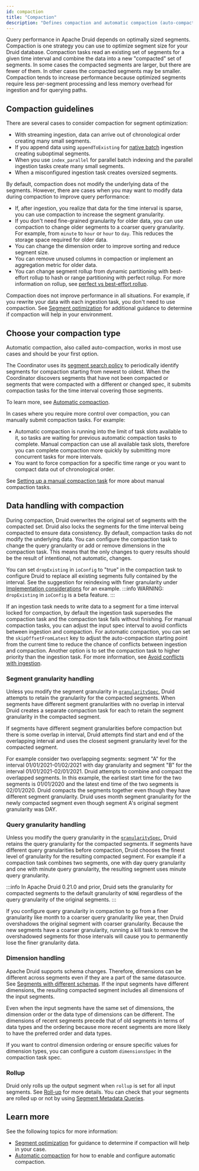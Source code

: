 ```yaml
---
id: compaction
title: "Compaction"
description: "Defines compaction and automatic compaction (auto-compaction or autocompaction) for segment optimization. Use cases and strategies for compaction. Describes compaction task configuration."
---
```


<!--
  ~ Licensed to the Apache Software Foundation (ASF) under one
  ~ or more contributor license agreements.  See the NOTICE file
  ~ distributed with this work for additional information
  ~ regarding copyright ownership.  The ASF licenses this file
  ~ to you under the Apache License, Version 2.0 (the
  ~ "License"); you may not use this file except in compliance
  ~ with the License.  You may obtain a copy of the License at
  ~
  ~   http://www.apache.org/licenses/LICENSE-2.0
  ~
  ~ Unless required by applicable law or agreed to in writing,
  ~ software distributed under the License is distributed on an
  ~ "AS IS" BASIS, WITHOUT WARRANTIES OR CONDITIONS OF ANY
  ~ KIND, either express or implied.  See the License for the
  ~ specific language governing permissions and limitations
  ~ under the License.
  -->
Query performance in Apache Druid depends on optimally sized segments. Compaction is one strategy you can use to optimize segment size for your Druid database. Compaction tasks read an existing set of segments for a given time interval and combine the data into a new "compacted" set of segments. In some cases the compacted segments are larger, but there are fewer of them. In other cases the compacted segments may be smaller. Compaction tends to increase performance because optimized segments require less per-segment processing and less memory overhead for ingestion and for querying paths.

## Compaction guidelines

There are several cases to consider compaction for segment optimization:

- With streaming ingestion, data can arrive out of chronological order creating many small segments.
- If you append data using `appendToExisting` for [native batch](../ingestion/native-batch.md) ingestion creating suboptimal segments.
- When you use `index_parallel` for parallel batch indexing and the parallel ingestion tasks create many small segments.
- When a misconfigured ingestion task creates oversized segments.

By default, compaction does not modify the underlying data of the segments. However, there are cases when you may want to modify data during compaction to improve query performance:

- If, after ingestion, you realize that data for the time interval is sparse, you can use compaction to increase the segment granularity.
- If you don't need fine-grained granularity for older data, you can use compaction to change older segments to a coarser query granularity. For example, from `minute` to `hour` or `hour` to `day`. This reduces the storage space required for older data.
- You can change the dimension order to improve sorting and reduce segment size.
- You can remove unused columns in compaction or implement an aggregation metric for older data.
- You can change segment rollup from dynamic partitioning with best-effort rollup to hash or range partitioning with perfect rollup. For more information on rollup, see [perfect vs best-effort rollup](../ingestion/rollup.md#perfect-rollup-vs-best-effort-rollup).

Compaction does not improve performance in all situations. For example, if you rewrite your data with each ingestion task, you don't need to use compaction. See [Segment optimization](../operations/segment-optimization.md) for additional guidance to determine if compaction will help in your environment.

## Choose your compaction type

Automatic compaction, also called auto-compaction, works in most use cases and should be your first option. 

The Coordinator uses its [segment search policy](../design/coordinator.md#segment-search-policy-in-automatic-compaction) to periodically identify segments for compaction starting from newest to oldest. When the Coordinator discovers segments that have not been compacted or segments that were compacted with a different or changed spec, it submits compaction tasks for the time interval covering those segments.

To learn more, see [Automatic compaction](../data-management/automatic-compaction.md).

In cases where you require more control over compaction, you can manually submit compaction tasks. For example:

- Automatic compaction is running into the limit of task slots available to it, so tasks are waiting for previous automatic compaction tasks to complete. Manual compaction can use all available task slots, therefore you can complete compaction more quickly by submitting more concurrent tasks for more intervals.
- You want to force compaction for a specific time range or you want to compact data out of chronological order.

See [Setting up a manual compaction task](./manual-compaction.md#setting-up-manual-compaction) for more about manual compaction tasks.

## Data handling with compaction

During compaction, Druid overwrites the original set of segments with the compacted set. Druid also locks the segments for the time interval being compacted to ensure data consistency. By default, compaction tasks do not modify the underlying data. You can configure the compaction task to change the query granularity or add or remove dimensions in the compaction task. This means that the only changes to query results should be the result of intentional, not automatic, changes.

You can set `dropExisting` in `ioConfig` to "true" in the compaction task to configure Druid to replace all existing segments fully contained by the interval. See the suggestion for reindexing with finer granularity under [Implementation considerations](../ingestion/native-batch.md#implementation-considerations) for an example.
:::info
 WARNING: `dropExisting` in `ioConfig` is a beta feature.
:::

If an ingestion task needs to write data to a segment for a time interval locked for compaction, by default the ingestion task supersedes the compaction task and the compaction task fails without finishing. For manual compaction tasks, you can adjust the input spec interval to avoid conflicts between ingestion and compaction. For automatic compaction, you can set the `skipOffsetFromLatest` key to adjust the auto-compaction starting point from the current time to reduce the chance of conflicts between ingestion and compaction.
Another option is to set the compaction task to higher priority than the ingestion task.
For more information, see [Avoid conflicts with ingestion](../data-management/automatic-compaction.md#avoid-conflicts-with-ingestion).

### Segment granularity handling

Unless you modify the segment granularity in [`granularitySpec`](#compaction-granularity-spec), Druid attempts to retain the granularity for the compacted segments. When segments have different segment granularities with no overlap in interval Druid creates a separate compaction task for each to retain the segment granularity in the compacted segment.

If segments have different segment granularities before compaction but there is some overlap in interval, Druid attempts find start and end of the overlapping interval and uses the closest segment granularity level for the compacted segment.

For example consider two overlapping segments: segment "A" for the interval 01/01/2021-01/02/2021 with day granularity and segment "B" for the interval 01/01/2021-02/01/2021. Druid attempts to combine and compact the overlapped segments. In this example, the earliest start time for the two segments is 01/01/2020 and the latest end time of the two segments is 02/01/2020. Druid compacts the segments together even though they have different segment granularity. Druid uses month segment granularity for the newly compacted segment even though segment A's original segment granularity was DAY.

### Query granularity handling

Unless you modify the query granularity in the [`granularitySpec`](#compaction-granularity-spec), Druid retains the query granularity for the compacted segments. If segments have different query granularities before compaction, Druid chooses the finest level of granularity for the resulting compacted segment. For example if a compaction task combines two segments, one with day query granularity and one with minute query granularity, the resulting segment uses minute query granularity.

:::info
 In Apache Druid 0.21.0 and prior, Druid sets the granularity for compacted segments to the default granularity of `NONE` regardless of the query granularity of the original segments.
:::

If you configure query granularity in compaction to go from a finer granularity like month to a coarser query granularity like year, then Druid overshadows the original segment with coarser granularity. Because the new segments have a coarser granularity, running a kill task to remove the overshadowed segments for those intervals will cause you to permanently lose the finer granularity data.

### Dimension handling

Apache Druid supports schema changes. Therefore, dimensions can be different across segments even if they are a part of the same datasource. See [Segments with different schemas](../design/segments.md#segments-with-different-schemas). If the input segments have different dimensions, the resulting compacted segment includes all dimensions of the input segments.

Even when the input segments have the same set of dimensions, the dimension order or the data type of dimensions can be different. The dimensions of recent segments precede that of old segments in terms of data types and the ordering because more recent segments are more likely to have the preferred order and data types.

If you want to control dimension ordering or ensure specific values for dimension types, you can configure a custom `dimensionsSpec` in the compaction task spec.

### Rollup

Druid only rolls up the output segment when `rollup` is set for all input segments.
See [Roll-up](../ingestion/rollup.md) for more details.
You can check that your segments are rolled up or not by using [Segment Metadata Queries](../querying/segmentmetadataquery.md#analysistypes).

## Learn more

See the following topics for more information:
- [Segment optimization](../operations/segment-optimization.md) for guidance to determine if compaction will help in your case.
- [Automatic compaction](automatic-compaction.md) for how to enable and configure automatic compaction.

